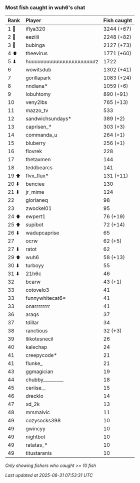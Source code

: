 ### Most fish caught in wuh6's chat

| Rank  | Player                    | Fish caught |
|:------|:--------------------------|:------------|
| 1 🥇  | iflya320                  | 3244 (+67)  |
| 2 🥈  | eeziiii                   | 2248 (+82)  |
| 3 🥉  | bubinga                   | 2127 (+73)  |
| 4 ⬆   | theevirus                 | 1771 (+60)  |
| 5 ⬇   | huuuuuuuuuuuuuuuuuuuuuurz | 1722        |
| 6     | wowitsdub                 | 1302 (+41)  |
| 7     | gorillapark               | 1083 (+24)  |
| 8     | nndiana*                  | 1059 (+6)   |
| 9     | lobuhtomy                 | 890 (+91)   |
| 10    | veny2lbs                  | 765 (+13)   |
| 11    | mazzo_tv                  | 533         |
| 12    | sandwichsundays*          | 389 (+2)    |
| 13    | caprisen_*                | 303 (+3)    |
| 14    | commanda_u                | 264 (+1)    |
| 15    | bluberry                  | 256 (+1)    |
| 16    | flovrek                   | 228         |
| 17    | thetaxmen                 | 144         |
| 18    | teddbearcs                | 141         |
| 19 ⬆  | flvx_flux*                | 131 (+11)   |
| 20 ⬇  | benciee                   | 130         |
| 21 ⬇  | jr_mime                   | 124         |
| 22    | glorianeq                 | 98          |
| 23    | zwockel01                 | 95          |
| 24 ⬆  | ewpert1                   | 76 (+19)    |
| 25 ⬆  | supibot                   | 72 (+14)    |
| 26 ⬇  | wadupcaprise              | 65          |
| 27    | ocrw                      | 62 (+5)     |
| 27 ⬇  | ratot                     | 62          |
| 29 ⬆  | wuh6                      | 58 (+13)    |
| 30 ⬇  | turboyy                   | 55          |
| 31 ⬇  | 21h6c                     | 46          |
| 32    | bcarw                     | 43 (+1)     |
| 33    | cotovelo3                 | 41          |
| 33    | funnywhitecat6*           | 41          |
| 33    | onarrrrrrrr               | 41          |
| 36    | araqs                     | 37          |
| 37    | tdillar                   | 34          |
| 38    | ranctious                 | 32 (+3)     |
| 39    | llikotesnecil             | 26          |
| 40    | kalechap                  | 24          |
| 41    | creepycode*               | 21          |
| 41    | flunke_                   | 21          |
| 43    | ggmagician                | 19          |
| 44    | chubby_________           | 18          |
| 45    | ceriise__                 | 15          |
| 46    | drecklo                   | 14          |
| 47    | xd_2k                     | 13          |
| 48    | mrsmalvic                 | 11          |
| 49    | cozysocks398              | 10          |
| 49    | gwincyy                   | 10          |
| 49    | nightbot                  | 10          |
| 49    | ratatas_*                 | 10          |
| 49    | titustaranis              | 10          |

_Only showing fishers who caught >= 10 fish_

_Last updated at 2025-08-31 07:53:31 UTC_